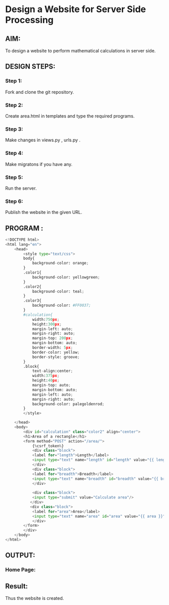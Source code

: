 # Design a Website for Server Side Processing

## AIM:
To design a website to perform mathematical calculations in server side.

## DESIGN STEPS:

### Step 1:

Fork and clone the git repository.

### Step 2:

Create area.html in templates and type the required programs.

### Step 3:

Make changes in views.py , urls.py .

### Step 4:

Make migratons if you have any.

### Step 5:

Run the server.

### Step 6:

Publish the website in the given URL.

## PROGRAM :

```python
<!DOCTYPE html>
<html lang="en">
    <head>
        <style type="text/css">
        body{
            background-color: orange;
        }
        .color1{
            background-color: yellowgreen;
        }
        .color2{
            background-color: teal;
        }
        .color3{
            background-color: #FF0037;
        }
        #calculation{
            width:750px;
            height:300px;
            margin-left: auto;
            margin-right: auto;
            margin-top: 200px;
            margin-bottom: auto;
            border-width: 5px;
            border-color: yellow;
            border-style: groove;
        }
        .block{
            text-align:center;
            width:375px;
            height:40px;
            margin-top: auto;
            margin-bottom: auto;
            margin-left: auto;
            margin-right: auto;
            background-color: palegoldenrod;
        }
        </style>

    </head>
    <body>
        <div id="calculation" class="color2" align="center">
        <h1>Area of a rectangle</h1>
        <form method="POST" action="/area/">
            {%csrf_token%}
            <div class="block">
            <label for="length">Length</label>
            <input type="text" name="length" id="length" value="{{ length }}"/>
            </div>
            <div class="block">
            <label for="breadth">Breadth</label>
            <input type="text" name="breadth" id="breadth" value="{{ breadth }}"/>
            </div>
        
            <div class="block">
            <input type="submit" value="Calculate area"/>
           </div>
           <div class="block">
            <label for="area">Area</label>
            <input type="text" name="area" id="area" value="{{ area }}"/>
            </div>
        </form>
        </div>
    </body>
</html>
```
## OUTPUT:



### Home Page:


## Result:
Thus the website is created.
